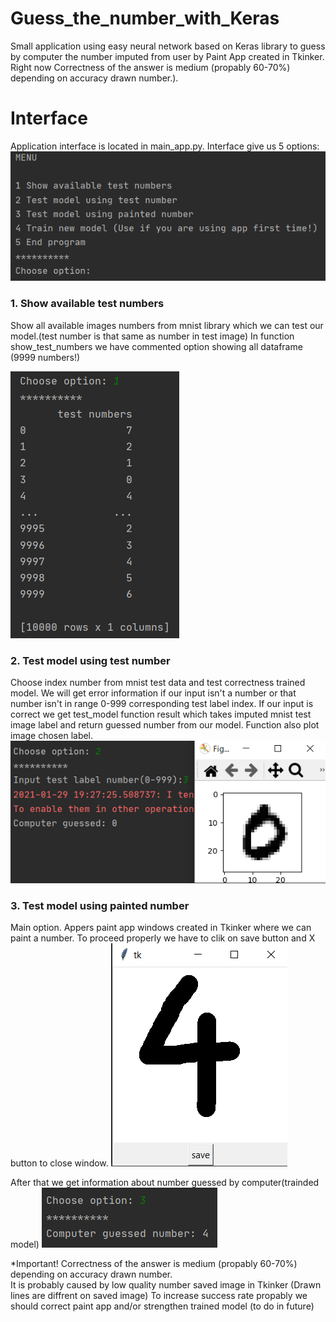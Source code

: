 # Guess_the_number_with_Keras
Small application using easy neural network based on Keras library to guess by computer the number imputed from user by Paint App created in Tkinker. Right now Correctness of the answer is medium (propably 60-70%) depending on accuracy drawn number.).

# Interface
Application interface is located in main_app.py. Interface give us 5 options:
![interface](graphs/interface.png)

### 1. Show available test numbers
Show all available images numbers from mnist library which we can test our model.(test number is that same as number in test image)
In function show_test_numbers we have commented option showing all dataframe (9999 numbers!) 

![test_numbers](graphs/show_test_numbers.png)

### 2. Test model using test number
Choose index number from mnist test data and test correctness trained model.
We will get error information if our input isn't a number or that number isn't in range 0-999 corresponding test label index.
If our input is correct we get test_model function result which takes imputed mnist test image label and return
guessed number from our model. Function also plot image chosen label.
![test_model](graphs/test_model_with_number.png)

### 3. Test model using painted number
Main option. 
Appers paint app windows created in Tkinker where we can paint a number.
To proceed properly we have to clik on save button and X button to close window.
![paint_app](graphs/paint_app.png)

After that we get information about number guessed by computer(trainded model)
![test_image](graphs/test_model_with_image.png)

*Important! Correctness of the answer is medium (propably 60-70%) depending on accuracy drawn number.  
It is probably caused by low quality number saved image in Tkinker (Drawn lines are diffrent on saved image)
To increase success rate propably we should correct paint app and/or strengthen trained model (to do in future)






